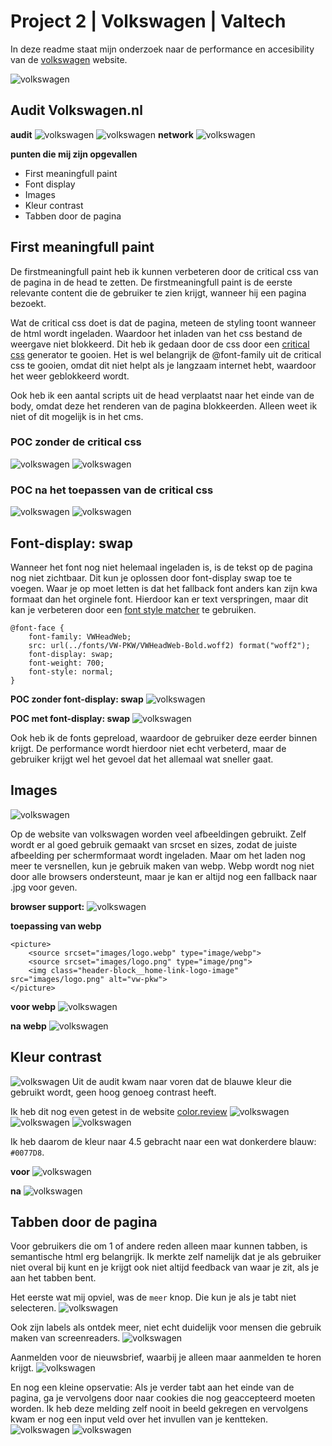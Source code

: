 # Project 2 | Volkswagen | Valtech

In deze readme staat mijn onderzoek naar de performance en accesibility van de [volkswagen](https://www.volkswagen.nl/) website.

![volkswagen](<volkswagen/Screenshot 2019-04-04 at 17.42.32.png>)

## Audit Volkswagen.nl

**audit**
![volkswagen](<volkswagen/volkswagen/Screenshot 2019-04-02 at 14.12.40.png>)
![volkswagen](<volkswagen/volkswagen/Screenshot 2019-04-02 at 14.12.54.png>)
**network**
![volkswagen](<volkswagen/volkswagen/Screenshot 2019-04-02 at 14.27.16.png>)

**punten die mij zijn opgevallen**

- First meaningfull paint
- Font display
- Images
- Kleur contrast
- Tabben door de pagina

## First meaningfull paint

De firstmeaningfull paint heb ik kunnen verbeteren door de critical css van de pagina in de head te zetten. De firstmeaningfull paint is de eerste relevante content die de gebruiker te zien krijgt, wanneer hij een pagina bezoekt.

Wat de critical css doet is dat de pagina, meteen de styling toont wanneer de html wordt ingeladen. Waardoor het inladen van het css bestand de weergave niet blokkeerd. Dit heb ik gedaan door de css door een [critical css](https://jonassebastianohlsson.com/criticalpathcssgenerator/) generator te gooien. Het is wel belangrijk de @font-family uit de critical css te gooien, omdat dit niet helpt als je langzaam internet hebt, waardoor het weer geblokkeerd wordt.

Ook heb ik een aantal scripts uit de head verplaatst naar het einde van de body, omdat deze het renderen van de pagina blokkeerden. Alleen weet ik niet of dit mogelijk is in het cms.

### POC zonder de critical css

![volkswagen](<volkswagen/volkswagen-poc-basis/Screenshot 2019-04-03 at 11.49.36.png>)
![volkswagen](<volkswagen/volkswagen-poc-basis/Screenshot 2019-04-05 at 09.08.26.png>)

### POC na het toepassen van de critical css

![volkswagen](<volkswagen/volkswagen-poc-critical-css/Screenshot 2019-04-03 at 12.25.07.png>)
![volkswagen](<volkswagen/volkswagen-poc-basis/Screenshot 2019-04-04 at 18.48.00.png>)

## Font-display: swap

Wanneer het font nog niet helemaal ingeladen is, is de tekst op de pagina nog niet zichtbaar. Dit kun je oplossen door font-display swap toe te voegen. Waar je op moet letten is dat het fallback font anders kan zijn kwa formaat dan het orginele font. Hierdoor kan er text verspringen, maar dit kan je verbeteren door een [font style matcher](https://meowni.ca/font-style-matcher/) te gebruiken.

```
@font-face {
    font-family: VWHeadWeb;
    src: url(../fonts/VW-PKW/VWHeadWeb-Bold.woff2) format("woff2");
    font-display: swap;
    font-weight: 700;
    font-style: normal;
}
```

**POC zonder font-display: swap**
![volkswagen](<volkswagen/volkswagen-poc-basis/Screenshot 2019-04-04 at 18.48.00.png>)

**POC met font-display: swap**
![volkswagen](<volkswagen/volkswagen-poc-font-optimalisatie/swap/Screenshot 2019-04-05 at 09.30.03.png>)

Ook heb ik de fonts gepreload, waardoor de gebruiker deze eerder binnen krijgt. De performance wordt hierdoor niet echt verbeterd, maar de gebruiker krijgt wel het gevoel dat het allemaal wat sneller gaat.

## Images

![volkswagen](<volkswagen/volkwagen-poc-images/Screenshot 2019-04-04 at 11.36.12.png>)

Op de website van volkswagen worden veel afbeeldingen gebruikt. Zelf wordt er al goed gebruik gemaakt van srcset en sizes, zodat de juiste afbeelding per schermformaat wordt ingeladen. Maar om het laden nog meer te versnellen, kun je gebruik maken van webp.
Webp wordt nog niet door alle browsers ondersteunt, maar je kan er altijd nog een fallback naar .jpg voor geven.

**browser support:**
![volkswagen](<volkswagen/volkwagen-poc-images/Screenshot 2019-04-05 at 08.05.14.png>)

**toepassing van webp**

```
<picture>
    <source srcset="images/logo.webp" type="image/webp">
    <source srcset="images/logo.png" type="image/png">
    <img class="header-block__home-link-logo-image" src="images/logo.png" alt="vw-pkw">
</picture>
```

**voor webp**
![volkswagen](<volkswagen/volkwagen-poc-images/Screenshot 2019-04-05 at 08.12.20.png>)

**na webp**
![volkswagen](<volkswagen/volkwagen-poc-images/Screenshot 2019-04-05 at 08.12.06.png>)

## Kleur contrast

![volkswagen](<volkswagen/kleuren/Screenshot 2019-04-05 at 08.21.19.png>)
Uit de audit kwam naar voren dat de blauwe kleur die gebruikt wordt, geen hoog genoeg contrast heeft.

Ik heb dit nog even getest in de website [color.review](https://color.review/check/00B1EB-FFFFFF)
![volkswagen](<volkswagen/kleuren/Screenshot 2019-04-05 at 08.27.34.png>)
![volkswagen](<volkswagen/kleuren/Screenshot 2019-04-05 at 08.28.28.png>)
![volkswagen](<volkswagen/kleuren/Screenshot 2019-04-05 at 08.28.33.png>)

Ik heb daarom de kleur naar 4.5 gebracht naar een wat donkerdere blauw: `#0077D8`.

**voor**
![volkswagen](<volkswagen/kleuren/Screenshot 2019-04-05 at 08.45.18.png>)

**na**
![volkswagen](<volkswagen/kleuren/Screenshot 2019-04-05 at 08.44.49.png>)

## Tabben door de pagina

Voor gebruikers die om 1 of andere reden alleen maar kunnen tabben, is semantische html erg belangrijk. Ik merkte zelf namelijk dat je als gebruiker niet overal bij kunt en je krijgt ook niet altijd feedback van waar je zit, als je aan het tabben bent.

Het eerste wat mij opviel, was de `meer` knop. Die kun je als je tabt niet selecteren.
![volkswagen](<volkswagen/tabben/Screenshot 2019-04-05 at 08.53.58.png>)

Ook zijn labels als ontdek meer, niet echt duidelijk voor mensen die gebruik maken van screenreaders.
![volkswagen](<volkswagen/tabben/Screenshot 2019-04-05 at 08.36.05.png>)

Aanmelden voor de nieuwsbrief, waarbij je alleen maar aanmelden te horen krijgt.
![volkswagen](<volkswagen/tabben/Screenshot 2019-04-05 at 08.59.59.png>)

En nog een kleine opservatie:
Als je verder tabt aan het einde van de pagina, ga je vervolgens door naar cookies die nog geaccepteerd moeten worden.
Ik heb deze melding zelf nooit in beeld gekregen en vervolgens kwam er nog een input veld over het invullen van je kentteken.
![volkswagen](<volkswagen/tabben/Screenshot 2019-04-05 at 09.00.21.png>)
![volkswagen](<volkswagen/tabben/Screenshot 2019-04-05 at 09.00.32.png>)
